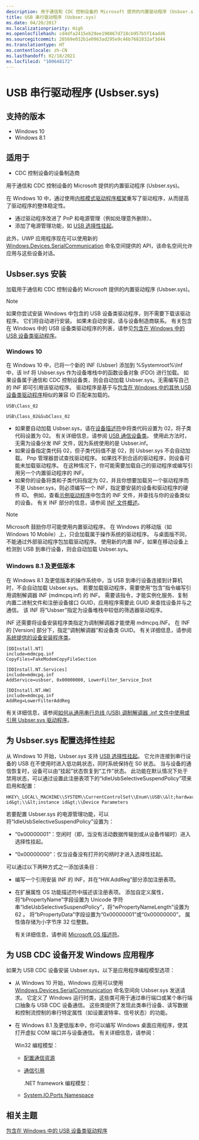 ```yaml
---
description: 用于通信和 CDC 控制设备的 Microsoft 提供的内置驱动程序 (Usbser.sys)。
title: USB 串行驱动程序 (Usbser.sys)
ms.date: 04/20/2017
ms.localizationpriority: High
ms.openlocfilehash: cd4dfa2415eb29ee190867d718cb957b5f14add6
ms.sourcegitcommit: 20569e032b1e0963ad295e9c46b7682832af3d44
ms.translationtype: HT
ms.contentlocale: zh-CN
ms.lasthandoff: 02/18/2021
ms.locfileid: "100648172"
---
```

# <a name="usb-serial-driver-usbsersys"></a>USB 串行驱动程序 (Usbser.sys)

## <a name="versions-supported"></a>支持的版本

- Windows 10
- Windows 8.1

## <a name="applies-to"></a>适用于

- CDC 控制设备的设备制造商

用于通信和 CDC 控制设备的 Microsoft 提供的内置驱动程序 (Usbser.sys)。

在 Windows 10 中，通过使用[内核模式驱动程序框架](../wdf/index.md)重写了驱动程序，从而提高了驱动程序的整体稳定性。

- 通过驱动程序改进了 PnP 和电源管理（例如处理意外删除）。
- 添加了电源管理功能，如 [USB 选择性挂起](usb-selective-suspend.md)。

此外，UWP 应用程序现在可以使用新的 [Windows.Devices.SerialCommunication](/uwp/api/Windows.Devices.SerialCommunication) 命名空间提供的 API，该命名空间允许应用与这些设备对话。

## <a name="usbsersys-installation"></a>Usbser.sys 安装

加载用于通信和 CDC 控制设备的 Microsoft 提供的内置驱动程序 (Usbser.sys)。

> [!NOTE]
> 如果你尝试安装 Windows 中包含的 USB 设备类驱动程序，则不需要下载该驱动程序。 它们将自动进行安装。 如果未自动安装，请与设备制造商联系。 有关包含在 Windows 中的 USB 设备类驱动程序的列表，请参见[包含在 Windows 中的 USB 设备类驱动程序](supported-usb-classes.md)。

### <a name="windows-10"></a>Windows 10

在 Windows 10 中，已将一个新的 INF (Usbser) 添加到 %Systemroot%\\Inf 中，该 Inf 将 Usbser.sys 作为设备堆栈中的函数设备对象 (FDO) 进行加载。 如果设备属于通信和 CDC 控制设备类，则会自动加载 Usbser.sys。无需编写自己的 INF 即可引用该驱动程序。 驱动程序是基于与[包含在 Windows 中的其他 USB 设备类驱动程序](supported-usb-classes.md)相似的兼容 ID 匹配来加载的。

`USB\Class_02`

`USB\Class_02&SubClass_02`

- 如果要自动加载 Usbser.sys，请在[设备描述符](usb-device-descriptors.md)中将类代码设置为 02，将子类代码设置为 02。 有关详细信息，请参阅 [USB 通信设备类](https://www.usb.org/document-library/class-definitions-communication-devices-12)。 使用此方法时，无需为设备分发 INF 文件，因为系统使用的是 Usbser.inf。
- 如果设备指定类代码 02，但子类代码值不是 02，则 Usbser.sys 不会自动加载。 Pnp 管理器尝试查找驱动程序。 如果找不到合适的驱动程序，则设备可能未加载驱动程序。 在这种情况下，你可能需要加载自己的驱动程序或编写引用另一个内置驱动程序的 INF。
- 如果你的设备将类和子类代码指定为 02，并且你想要加载另一个驱动程序而不是 Usbser.sys，则必须编写一个 INF，指定要安装的设备和驱动程序的硬件 ID。 例如，查看[示例驱动程序](../samples/universal-serial-bus--usb--driver-samples.md)中包含的 INF 文件，并查找与你的设备类似的设备。 有关 INF 部分的信息，请参阅 [INF 文件概述](../install/overview-of-inf-files.md)。

> [!NOTE]
> Microsoft 鼓励你尽可能使用内置驱动程序。 在 Windows 的移动版（如 Windows 10 Mobile）上，只会加载属于操作系统的驱动程序。 与桌面版不同，不能通过外部驱动程序包加载驱动程序。 使用新的内置 INF，如果在移动设备上检测到 USB 到串行设备，则会自动加载 Usbser.sys。

### <a name="windows-81-and-earlier-versions"></a>Windows 8.1 及更低版本

在 Windows 8.1 及更低版本的操作系统中，当 USB 到串行设备连接到计算机时，不会自动加载 Usbser.sys。 若要加载驱动程序，需要使用“包含”指令编写引用调制解调器 INF (mdmcpq.inf) 的 INF。 需要该指令，才能实例化服务、复制内置二进制文件和注册设备接口 GUID，应用程序需要此 GUID 来查找设备并与之通信。 该 INF 将“Usbser”指定为设备堆栈中较低的筛选器驱动程序。

INF 还需要将设备安装程序类指定为调制解调器才能使用 mdmcpq.INF。 在 INF 的 [Version] 部分下，指定“调制解调器”和设备类 GUID。 有关详细信息，请参阅[系统提供的设备安装程序类](../install/system-defined-device-setup-classes-reserved-for-system-use.md)。

``` syntax
[DDInstall.NT]
include=mdmcpq.inf
CopyFiles=FakeModemCopyFileSection

[DDInstall.NT.Services]
include=mdmcpq.inf
AddService=usbser, 0x00000000, LowerFilter_Service_Inst

[DDInstall.NT.HW]
include=mdmcpq.inf
AddReg=LowerFilterAddReg
```

有关详细信息，请参阅[如何从通用串行总线 (USB) 调制解调器 .inf 文件中使用或引用 Usbser.sys 驱动程序](/troubleshoot/windows-client/deployment/how-to-use-reference-usbser-driver-universal-serial-bus)。

## <a name="configure-selective-suspend-for-usbsersys"></a>为 Usbser.sys 配置选择性挂起

从 Windows 10 开始，Usbser.sys 支持 [USB 选择性挂起](usb-selective-suspend.md)。 它允许连接到串行设备的 USB 在不使用时进入低功耗状态，同时系统保持在 S0 状态。 当与设备的通信恢复时，设备可以由“挂起”状态恢复到“工作”状态。 此功能在默认情况下处于禁用状态，可以通过设置此注册表项下的“IdleUsbSelectiveSuspendPolicy”项来启用和配置：

```dotnetcli
HKEY\_LOCAL\_MACHINE\\SYSTEM\\CurrentControlSet\\Enum\\USB\\&lt;hardware id&gt;\\&lt;instance id&gt;\\Device Parameters
```

若要配置 Usbser.sys 的电源管理功能，可以将“IdleUsbSelectiveSuspendPolicy”设置为：

- “0x00000001”：空闲时（即，当没有活动数据传输到或从设备传输时）进入选择性挂起。

- “0x00000000”：仅当设备没有打开的句柄时才进入选择性挂起。

可以通过以下两种方式之一添加该条目：

- 编写一个引用安装 INF 的 INF，并在“HW.AddReg”部分添加注册表项。
- 在扩展属性 OS 功能描述符中描述该注册表项。 添加自定义属性，将“bPropertyName”字段设置为 Unicode 字符串“IdleUsbSelectiveSuspendPolicy”，将“wPropertyNameLength”设置为 62  。 将“bPropertyData”字段设置为“0x00000001”或“0x00000000”。 属性值存储为小字节序 32 位整数。

    有关详细信息，请参阅 [Microsoft OS 描述符](./microsoft-defined-usb-descriptors.md)。

## <a name="develop-windows-applications-for-a-usb-cdc-device"></a>为 USB CDC 设备开发 Windows 应用程序

如果为 USB CDC 设备安装 Usbser.sys，以下是应用程序编程模型选项：

- 从 Windows 10 开始，Windows 应用可以使用 [Windows.Devices.SerialCommunication](/uwp/api/Windows.Devices.SerialCommunication) 命名空间向 Usbser.sys 发送请求。 它定义了 Windows 运行时类，这些类可用于通过串行端口或某个串行端口抽象与 USB CDC 设备通信。 这些类提供了发现此类串行设备、读写数据和控制流控制的串行特定属性（如设置波特率、信号状态）的功能。

- 在 Windows 8.1 及更低版本中，你可以编写 Windows 桌面应用程序，使其打开虚拟 COM 端口并与设备通信。 有关详细信息，请参阅：

    Win32 编程模型：

  - [配置通信资源](/windows/desktop/DevIO/configuring-a-communications-resource)
  - [通信引用](/windows/desktop/DevIO/communications-reference)

    .NET framework 编程模型：

  - [System.IO.Ports Namespace](/dotnet/api/system.io.ports?redirectedfrom=MSDN)

## <a name="related-topics"></a>相关主题

[包含在 Windows 中的 USB 设备类驱动程序](supported-usb-classes.md)